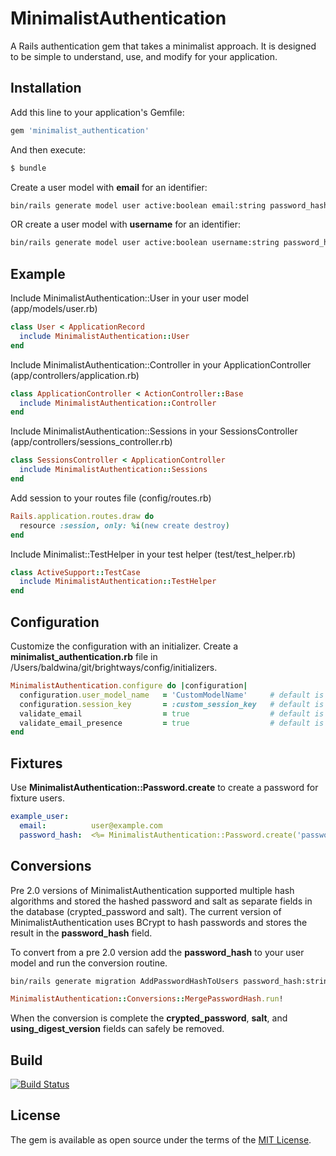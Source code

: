 # MinimalistAuthentication
A Rails authentication gem that takes a minimalist approach. It is designed to be simple to understand, use, and modify for your application.


## Installation
Add this line to your application's Gemfile:

```ruby
gem 'minimalist_authentication'
```

And then execute:
```bash
$ bundle
```

Create a user model with **email** for an identifier:
```bash
bin/rails generate model user active:boolean email:string password_hash:string last_logged_in_at:datetime
```

OR create a user model with **username** for an identifier:
```bash
bin/rails generate model user active:boolean username:string password_hash:string last_logged_in_at:datetime
```


## Example
Include MinimalistAuthentication::User in your user model (app/models/user.rb)
```ruby
class User < ApplicationRecord
  include MinimalistAuthentication::User
end
```

Include MinimalistAuthentication::Controller in your ApplicationController (app/controllers/application.rb)
```ruby
class ApplicationController < ActionController::Base
  include MinimalistAuthentication::Controller
end
```

Include MinimalistAuthentication::Sessions in your SessionsController (app/controllers/sessions_controller.rb)
```ruby
class SessionsController < ApplicationController
  include MinimalistAuthentication::Sessions
end
```

Add session to your routes file (config/routes.rb)
```ruby
Rails.application.routes.draw do
  resource :session, only: %i(new create destroy)
end
```

Include Minimalist::TestHelper in your test helper (test/test_helper.rb)
```ruby
class ActiveSupport::TestCase
  include MinimalistAuthentication::TestHelper
end
```

## Configuration
Customize the configuration with an initializer. Create a **minimalist_authentication.rb** file in /Users/baldwina/git/brightways/config/initializers.
```ruby
MinimalistAuthentication.configure do |configuration|
  configuration.user_model_name   = 'CustomModelName'     # default is '::User'
  configuration.session_key       = :custom_session_key   # default is ':user_id'
  validate_email                  = true                  # default is true
  validate_email_presence         = true                  # default is true
end
```


## Fixtures
Use **MinimalistAuthentication::Password.create** to create a password for
fixture users.
```yaml
example_user:
  email:          user@example.com
  password_hash:  <%= MinimalistAuthentication::Password.create('password') %>
```


## Conversions
Pre 2.0 versions of MinimalistAuthentication supported multiple hash algorithms
and stored the hashed password and salt as separate fields in the database
(crypted_password and salt). The current version of MinimalistAuthentication
uses BCrypt to hash passwords and stores the result in the **password_hash** field.

To convert from a pre 2.0 version add the **password_hash** to your user model
and run the conversion routine.
```bash
bin/rails generate migration AddPasswordHashToUsers password_hash:string
```
```ruby
MinimalistAuthentication::Conversions::MergePasswordHash.run!
```

When the conversion is complete the **crypted_password**, **salt**, and
**using_digest_version** fields can safely be removed.


## Build
[![Build Status](https://travis-ci.org/wwidea/minimalist_authentication.svg?branch=master)](https://travis-ci.org/wwidea/minimalist_authentication)


## License
The gem is available as open source under the terms of the [MIT License](http://opensource.org/licenses/MIT).
